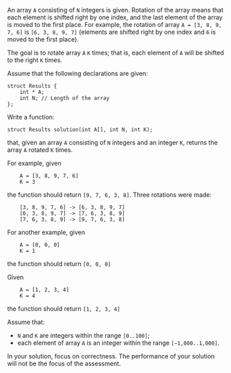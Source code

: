 An array `A` consisting of `N` integers is given. Rotation of the array means that each element is shifted right by one index, and the last element of the array is moved to the first place. For example, the rotation of array `A = [3, 8, 9, 7, 6]` is `[6, 3, 8, 9, 7]` (elements are shifted right by one index and `6` is moved to the first place).

The goal is to rotate array `A` `K` times; that is, each element of `A` will be shifted to the right `K` times.

Assume that the following declarations are given:

    struct Results {
        int * A;
        int N; // Length of the array
    };

Write a function:

    struct Results solution(int A[], int N, int K);

that, given an array `A` consisting of `N` integers and an integer `K`, returns the array `A` rotated `K` times.

For example, given

        A = [3, 8, 9, 7, 6]
        K = 3

the function should return `[9, 7, 6, 3, 8]`. Three rotations were made:

        [3, 8, 9, 7, 6] -> [6, 3, 8, 9, 7]
        [6, 3, 8, 9, 7] -> [7, 6, 3, 8, 9]
        [7, 6, 3, 8, 9] -> [9, 7, 6, 3, 8]

For another example, given

        A = [0, 0, 0]
        K = 1
the function should return `[0, 0, 0]`

Given

        A = [1, 2, 3, 4]
        K = 4

the function should return `[1, 2, 3, 4]`

Assume that:

* `N` and `K` are integers within the range `[0..100]`;
* each element of array `A` is an integer within the range `[−1,000..1,000]`.

In your solution, focus on correctness. The performance of your solution will not be the focus of the assessment.